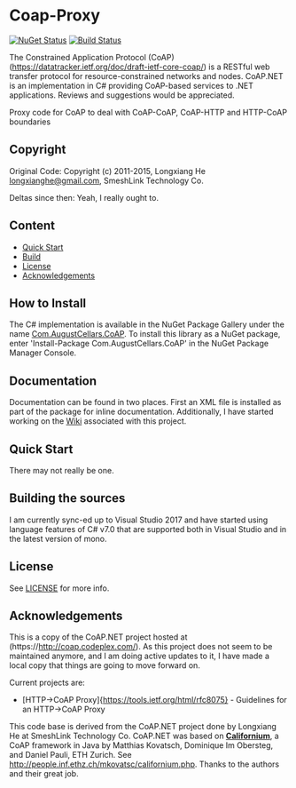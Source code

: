# Coap-Proxy

[![NuGet Status](https://img.shields.io/nuget/v/Com.AugustCellars.CoAP.Proxy.png)](https://www.nuget.org/packages/Com.AugustCellars.CoAP.Proxy)
[![Build Status](https://api.travis-ci.org/jimsch/CoAP-Proxy.png)](https://travis-ci.org/jimsch/CoAP-Proxy)

The Constrained Application Protocol (CoAP) (https://datatracker.ietf.org/doc/draft-ietf-core-coap/)
is a RESTful web transfer protocol for resource-constrained networks and nodes.
CoAP.NET is an implementation in C# providing CoAP-based services to .NET applications. 
Reviews and suggestions would be appreciated.

Proxy code for CoAP to deal with CoAP-CoAP, CoAP-HTTP and HTTP-CoAP boundaries

## Copyright

Original Code:
Copyright (c) 2011-2015, Longxiang He <longxianghe@gmail.com>,
SmeshLink Technology Co.

Deltas since then:
Yeah, I really ought to.

## Content

- [Quick Start](#quick-start)
- [Build](#build)
- [License](#license)
- [Acknowledgements](#acknowledgements)

## How to Install

The C# implementation is available in the NuGet Package Gallery under the name [Com.AugustCellars.CoAP](https://www.nuget.org/packages/Com.AugustCellars.CoAP).
To install this library as a NuGet package, enter 'Install-Package Com.AugustCellars.CoAP' in the NuGet Package Manager Console.

## Documentation

Documentation can be found in two places.
First an XML file is installed as part of the package for inline documentation.
Additionally, I have started working on the [Wiki](https://github.com/jimsch/CoAP-CSharp/wiki) associated with this project.

## Quick Start

There may not really be one.

## Building the sources

I am currently sync-ed up to Visual Studio 2017 and have started using language features of C# v7.0 that are supported both in Visual Studio and in the latest version of mono.

## License

See [LICENSE](LICENSE) for more info.

## Acknowledgements

This is a copy of the CoAP.NET project hosted at (https://http://coap.codeplex.com/).
As this project does not seem to be maintained anymore, and I am doing active updates to it, I have made a local copy that things are going to move forward on.

Current projects are:

- [HTTP->CoAP Proxy]{https://tools.ietf.org/html/rfc8075} - Guidelines for an HTTP->CoAP Proxy


This code base is derived from the CoAP.NET project done by Longxiang He at SmeshLink Technology Co.
CoAP.NET was based on [**Californium**](https://github.com/mkovatsc/Californium),
a CoAP framework in Java by Matthias Kovatsch, Dominique Im Obersteg,
and Daniel Pauli, ETH Zurich. See <http://people.inf.ethz.ch/mkovatsc/californium.php>.
Thanks to the authors and their great job.

